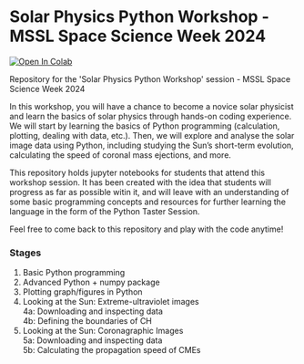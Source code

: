 # Solar Physics Python Workshop - MSSL Space Science Week 2024

[![Open In Colab](https://colab.research.google.com/assets/colab-badge.svg)](https://colab.research.google.com/github/nawinnova/WEW2024_SolarPhysicsWorkshop)

Repository for the 'Solar Physics Python Workshop' session -  MSSL Space Science Week 2024

In this workshop, you will have a chance to become a novice solar physicist and learn the basics of solar physics through hands-on coding experience. We will start by learning the basics of Python programming (calculation, plotting, dealing with data, etc.). Then, we will explore and analyse the solar image data using Python, including studying the Sun’s short-term evolution, calculating the speed of coronal mass ejections, and more.

This repository holds jupyter notebooks for students that attend this workshop session. It has been created with the idea that students will progress as far as possible witin it, and will leave with an understanding of some basic programming concepts and resources for further learning the language in the form of the Python Taster Session. 

Feel free to come back to this repository and play with the code anytime!

### Stages 
1. Basic Python programming 
2. Advanced Python + numpy package
3. Plotting graph/figures in Python 
4. Looking at the Sun: Extreme-ultraviolet images <br>
  4a: Downloading and inspecting data <br>
  4b: Defining the boundaries of CH
5. Looking at the Sun: Coronagraphic Images <br>
  5a: Downloading and inspecting data <br>
  5b: Calculating the propagation speed of CMEs 

  
 


